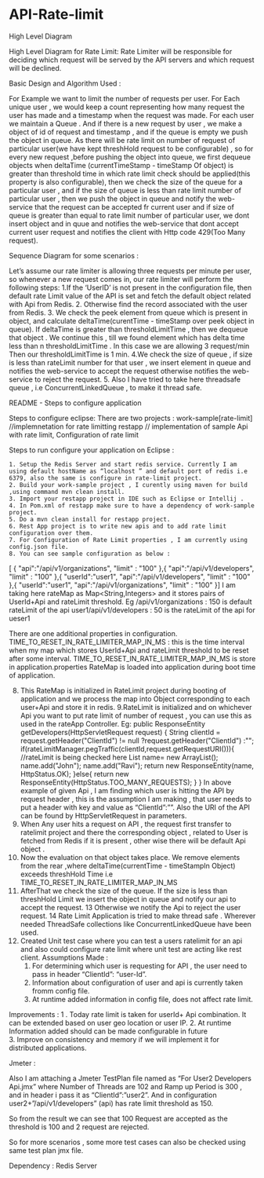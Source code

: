 # API-Rate-limit
High Level Diagram


High Level Diagram for Rate Limit: 
Rate Limiter will be responsible for deciding which request will be served by the API servers and
which request will be declined.


Basic Design and Algorithm Used :

For Example we want to limit the number of requests per user. For Each unique user , we would keep a count representing how many request the user has made and a timestamp when the request was made. For each user we maintain a  Queue . And if there is a new request by user , we make a object of id of request and timestamp , and if the queue is empty we push the object in queue. 
As there will be rate limit on number of request of particular user(we have kept threshHold request to be configurable) , so for every new request ,before pushing the object into queue, we first dequeue objects when deltaTime (currentTimeStamp - timeStamp Of object) is greater than threshold time in which rate limit check should be applied(this property is also configurable),  then  we check the size of the queue for a particular user , and if the size of queue is less than rate limit number of particular user , then we push the object in queue and notify the web-service that the request can be accepted fr current user and if size of queue is greater than equal to rate limit number of particular user, we dont insert object and in quue and notifies the web-service that dont accept current user request and notifies the client with Http code 429(Too Many request).


Sequence Diagram for some scenarios :

Let’s assume our rate limiter is allowing three requests per minute per user, so whenever a new request
comes in, our rate limiter will perform the following steps:
1.If the ‘UserID’ is not present in the configuration file, then default rate Limit value of the API is set and fetch the default object related with Api from Redis.
2. Otherwise find the record associated with the user from Redis.
3. We check the peek element from queue which is present in object, and calculate deltaTime(curentTime - timeStamp over peek object in queue). If deltaTime is greater than thresholdLimitTime , then we dequeue that object . We continue this , till we found element which has delta time less than n thresholdLimitTime . 
In this case we are allowing 3 request/min
Then our thresholdLimitTime is 1 min.
4.We check the size of queue , if size is less than rateLimit number for that user , we insert element in queue and notifies the web-service to accept the request otherwise notifies the web-service to reject the request.
5. Also I have tried to take here threadsafe queue , i.e ConcurrentLinkedQueue , to make it thread safe.









README - Steps to configure application 

Steps to configure eclipse:
There are two projects :
work-sample[rate-limit] //implemnetation for rate limitting
restapp // implementation of sample Api with rate limit, Configuration of rate limit
	 	 	 	
Steps to run configure your application on Eclipse :

    1. Setup the Redis Server and start redis service. Currently I am using default hostName as “localhost ” and default port of redis i.e  6379, also the same is configure in rate-limit project.
    2. Build your work-sample project , I curently using maven for build ,using command mvn clean install.
    3. Import your restapp project in IDE such as Eclipse or Intellij .
    4. In Pom.xml of restapp make sure to have a dependency of work-sample project.
    5. Do a mvn clean install for restapp project.
    6. Rest App project is to write new apis and to add rate limit configuration over them.
    7. For Configuration of Rate Limit properties , I am currently using config.json file.
    8. You can see sample configuration as below :
[ {
       "api":"/api/v1/organizations",
       "limit" : "100"
   },{
       "api":"/api/v1/developers",
       "limit" : "100"
   },{
       "userId":"user1",
       "api":"/api/v1/developers",
       "limit" : "100"
   },{
       "userId":"user1",
       "api":"/api/v1/organizations",
       "limit" : "100"
   }]
I am taking here rateMap as Map<String,Integers> and it stores pairs of UserId+Api and rateLimit threshold. Eg
/api/v1/organizations : 150 is default rateLimit of the api
user1/api/v1/developers : 50 is the rateLimit of the api for ueser1

There are one additional properties in configuration.
TIME_TO_RESET_IN_RATE_LIMITER_MAP_IN_MS : this is the time interval when my map which stores UserId+Api and rateLimit threshold to be reset after some interval.
TIME_TO_RESET_IN_RATE_LIMITER_MAP_IN_MS is store in application.properties
RateMap is loaded into application during boot time of application.

8. This RateMap is initialized in RateLimit project during booting of application and we process the map into Object corresponding to each user+Api and store it in redis.
9.RateLimit is initialized and on whichever Api you want to put rate limit of number of request , you can use this as used in the rateApp Controller.
Eg:
public ResponseEntity getDevelopers(HttpServletRequest request) {
   String clientId = request.getHeader("ClientId") != null ?request.getHeader("ClientId") :"";
   if(rateLimitManager.pegTraffic(clientId,request.getRequestURI())){   //rateLimit is being checked here
       List<String> name= new ArrayList();
       name.add("John");
       name.add("Ravi");
       return new ResponseEntity(name, HttpStatus.OK);
   }else{
       return new ResponseEntity(HttpStatus.TOO_MANY_REQUESTS);
   }
}
In above example of given Api , I am finding which user is hitting the API by request header , this is the assumption I am making , that user needs to put a header with key and value as “ClientId”:”<user-Id>”. Also the URI of the API can be found by HttpServletRequest in parameters.
10. When Any user hits a request on API , the request first transfer to ratelimit project and there the corresponding object , related to User is fetched from Redis if it is present , other wise there will be default Api object .
11. Now the evaluation on that object takes place. We remove elements from the rear ,where deltaTime(currentTime - timeStampIn Object) exceeds  threshHold Time i.e TIME_TO_RESET_IN_RATE_LIMITER_MAP_IN_MS
12. AfterThat we check the size of the queue. If the size is less than threshHold Limit we insert the object in queue and notify our api to accept the request.
13 Otherwise we notify the Api to reject the user request.
14 Rate Limit Application is tried to make thread safe . Wherever needed ThreadSafe collections like ConcurrentLinkedQueue have been used.
15. Created Unit test case where you can test a users ratelimit for an api and also could configure rate limit where unit test are acting like rest client.
Assumptions Made :
    1. For determining which user is requesting for API , the user need to pass in header “ClientId”: “user-Id”. 
    2. Information about configuration of user and api is currently taken fromm config file.
    3. At runtime added information in config file, does not affect rate limit.
 	
Improvements :
1 .  Today rate limit is taken for userId+ Api combination. It can be extended based on user geo location or user IP.
2. At runtime Information added should can be made configurable in future	
3. Improve on consistency and memory if we will implement it for distributed applications.


Jmeter : 

Also I am attaching a Jmeter TestPlan file named as “For User2 Developers Api.jmx”  where Number of Threads are 102 and Ramp up Period is 300 , and in header i pass it as “ClientId”:”user2”.
And in configuration user2+”/api/v1/developers” (api) has rate limit threshold as 150.

So from the result we can see that 100 Request are accepted as the threshold is 100 and 2 request are rejected.

So for more scenarios , some more test cases can also be checked using same test plan jmx file.

Dependency :
Redis Server 
